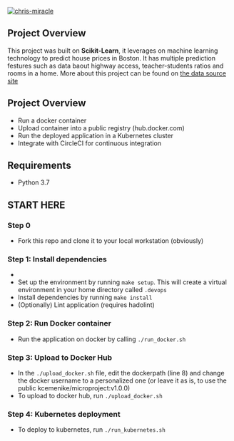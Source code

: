[![chris-miracle](https://circleci.com/gh/Chris-Miracle/ml-operation-devOps.svg?style=svg)](https://app.circleci.com/pipelines/github/chris-miracle/ml-operation-devOps
)

## Project Overview

This project was built on **Scikit-Learn**, it leverages on machine learning technology to predict house prices in Boston. It has multiple prediction festures such as data baout highway access, teacher-students ratios and rooms in a home. More about this project can be found on [the data source site](https://www.kaggle.com/c/boston-housing)

## Project Overview

- Run a docker container
- Upload container into a public registry (hub.docker.com)
- Run the deployed application in a Kubernetes cluster
- Integrate with CircleCI for continuous integration

## Requirements
 - Python 3.7

## START HERE

### Step 0
- Fork this repo and clone it to your local workstation (obviously)

### Step 1: Install dependencies
- 
- Set up the environment by running `make setup`. This will create a virtual environment in your home directory called `.devops`
- Install dependencies by running `make install`
- (Optionally) Lint application (requires hadolint)

### Step 2: Run Docker container
- Run the application on docker by calling `./run_docker.sh`

### Step 3: Upload to Docker Hub
- In the `./upload_docker.sh` file, edit the dockerpath (line 8) and change the docker username to a personalized one (or leave it as is, to use the public kcemenike/microproject:v1.0.0)
- To upload to docker hub, run `./upload_docker.sh`

### Step 4: Kubernetes deployment
- To deploy to kubernetes, run `./run_kubernetes.sh`

